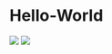 # Hello-World
<img src=x onmouseover=alert(document.domain)>
<img src=x onload=alert(document.domain)>
